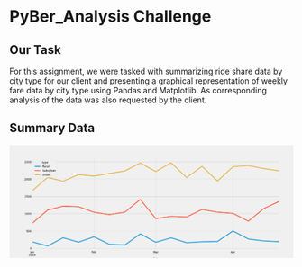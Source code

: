# PyBer_Analysis Challenge

## Our Task
For this assignment, we were tasked with summarizing ride share data by city type for our client and presenting a graphical representation of weekly fare data
by city type using Pandas and Matplotlib.  As corresponding analysis of the data was also requested by the client.

## Summary Data

![image-name](PyBer_fare_summary.png)
